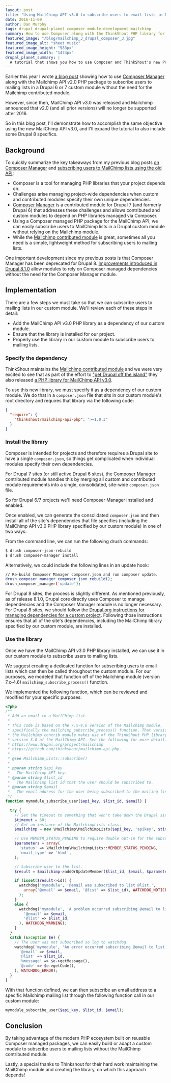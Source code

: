 ```yaml
---
layout: post
title: "Using MailChimp API v3.0 to subscribe users to email lists in Drupal custom modules"
date: 2016-11-09
author: Dan Murphy
tags: drupal drupal-planet composer module-development mailchimp
summary: How to use Composer along with the ThinkShout PHP library for MailChimp API v3.0 to easily subscribe users to mailing lists without the MailChimp contributed module.
featured_image: "/blog/mailchimp_3_drupal_composer_3.jpg"
featured_image_alt: "sheet music"
featured_image_height: "983px"
featured_image_width: "1474px"
drupal_planet_summary: |
  A tutorial that shows you how to use Composer and ThinkShout's new PHP library for MailChimp API v3.0 to easily subscribe users to mailing lists in Drupal custom modules without using the MailChimp contributed module. This is a follow-up to a previous post that used the old API, and also includes some new Drupal 8 specifics.
---
```


Earlier this year I wrote [a blog post](/2016/01/22/composer-mailchimp-subscriptions.html) showing how to use [Composer Manager](https://www.drupal.org/project/composer_manager) along with the Mailchimp API v2.0 PHP package to subscribe users to mailing lists in a Drupal 6 or 7 custom module without the need for the Mailchimp contributed module.

However, since then, MailChimp API v3.0 was released and Mailchimp announced that v2.0 (and all prior versions) will no longer be supported after 2016.

So in this blog post, I'll demonstrate how to accomplish the same objective using the new MailChimp API v3.0, and I'll expand the tutorial to also include some Drupal 8 specifics.

## Background

To quickly summarize the key takeaways from my previous blog posts [on Composer Manager](/2015/10/15/composing-with-composer-manager.html) and [subscribing users to MailChimp lists using the old API](/2016/01/22/composer-mailchimp-subscriptions.html):

- Composer is a tool for managing PHP libraries that your project depends on.
- Challenges arise managing project-wide dependencies when custom and contributed modules specify their own unique dependencies.
- [Composer Manager](https://www.drupal.org/project/composer_manager) is a contributed module for Drupal 7 (and formerly Drupal 6) that addresses these challenges and allows contributed and custom modules to depend on PHP libraries managed via Composer.
- Using a Composer managed PHP package for the MailChimp API, we can easily subscribe users to MailChimp lists in a Drupal custom module without relying on the Mailchimp module.
- While the [Mailchimp contributed module](https://www.drupal.org/project/mailchimp) is great, sometimes all you need is a simple, lightweight method for subscribing users to mailing lists.

One important development since my previous posts is that Composer Manager has been deprecated for Drupal 8. [Improvements introduced in Drupal 8.1.0](https://www.drupal.org/project/drupal/releases/8.1.0) allow modules to rely on Composer managed dependencies without the need for the Composer Manager module.

## Implementation

There are a few steps we must take so that we can subscribe users to mailing lists in our custom module. We'll review each of these steps in detail:

- Add the MailChimp API v3.0 PHP library as a dependency of our custom module.
- Ensure that the library is installed for our project.
- Properly use the library in our custom module to subscribe users to mailing lists.

### Specify the dependency

ThinkShout maintains the [Mailchimp contributed module]() and we were very excited to see that as part of the effort to ["get Drupal off the island"](http://www.garfieldtech.com/blog/off-the-island-2013) they also released [a PHP library for MailChimp API v3.0](https://packagist.org/packages/thinkshout/mailchimp-api-php).

To use this new library, we must specify it as a dependency of our custom module. We do that in a `composer.json` file that sits in our custom module's root directory and requires that library via the following code:

```json
{
  "require": {
    "thinkshout/mailchimp-api-php": ">=1.0.3"
  }
}
```

### Install the library

Composer is intended for projects and therefore requires a Drupal site to have a single `composer.json`, so things get complicated when individual modules specify their own dependencies.

For Drupal 7 sites (or still active Drupal 6 sites), the [Composer Manager](https://www.drupal.org/project/composer_manager) contributed module handles this by merging all custom and contributed module requirements into a single, consolidated, site-wide `composer.json` file.

So for Drupal 6/7 projects we'll need Composer Manager installed and enabled.

Once enabled, we can generate the consolidated `composer.json` and then install all of the site's dependencies that file specifies (including the MailChimp API v3.0 PHP library specified by our custom module) in one of two ways:

From the command line, we can run the following drush commands:

```bash
$ drush composer-json-rebuild
$ drush composer-manager install
```

Alternatively, we could include the following lines in an update hook:

```bash
// Re-build Composer Manager composer.json and run composer update.
drush_composer_manager_composer_json_rebuild();
drush_composer_manager('update');
```

For Drupal 8 sites, the process is slightly different. As mentioned previously, as of release 8.1.0, Drupal core directly uses Composer to manage dependencies and the Composer Manager module is no longer necessary. For Drupal 8 sites, we should follow the [Drupal.org instructions for managing dependencies for a custom project](https://www.drupal.org/node/2822349). Following those instructions ensures that all of the site's dependencies, including the MailChimp library specified by our custom module, are installed.

### Use the library

Once we have the MailChimp API v3.0 PHP library installed, we can use it in our custom module to subscribe users to mailing lists.

We suggest creating a dedicated function for subscribing users to email lists which can then be called throughout the custom module. For our purposes, we modeled that function off of the Mailchimp module (version 7.x-4.6) `mailchimp_subscribe_process()` function.

We implemented the following function, which can be reviewed and modified for your specific purposes:

```php
<?php
/**
 * Add an email to a MailChimp list.
 *
 * This code is based on the 7.x-4.6 version of the Mailchimp module,
 * specifically the mailchimp_subscribe_process() function. That version of
 * the Mailchimp contrib module makes use of the ThinkShout PHP library for
 * version 3.0 of the MailChimp API. See the following for more detail:
 * https://www.drupal.org/project/mailchimp
 * https://github.com/thinkshout/mailchimp-api-php.
 *
 * @see Mailchimp_Lists::subscribe()
 *
 * @param string $api_key
 *   The MailChimp API key.
 * @param string $list_id
 *   The MailChimp list id that the user should be subscribed to.
 * @param string $email
 *   The email address for the user being subscribed to the mailing list.
 */
function mymodule_subscribe_user($api_key, $list_id, $email) {

  try {
    // Set the timeout to something that won't take down the Drupal site:
    $timeout = 60;
    // Get an instance of the MailchimpLists class.
    $mailchimp = new \Mailchimp\MailchimpLists($api_key, 'apikey', $timeout);

    // Use MEMBER_STATUS_PENDING to require double opt-in for the subscriber. Otherwise, use MEMBER_STATUS_SUBSCRIBED.
    $parameters = array(
      'status' => \Mailchimp\MailchimpLists::MEMBER_STATUS_PENDING,
      'email_type' => 'html',
    );

    // Subscribe user to the list.
    $result = $mailchimp->addOrUpdateMember($list_id, $email, $parameters);

    if (isset($result->id)) {
      watchdog('mymodule', '@email was subscribed to list @list.',
        array('@email' => $email, '@list' => $list_id), WATCHDOG_NOTICE
      );
    }
    else {
      watchdog('mymodule', 'A problem occurred subscribing @email to list @list.', array(
        '@email' => $email,
        '@list' => $list_id,
      ), WATCHDOG_WARNING);
    }
  }
  catch (Exception $e) {
    // The user was not subscribed so log to watchdog.
    watchdog('mymodule', 'An error occurred subscribing @email to list @list. Status code @code. "%message"', array(
      '@email' => $email,
      '@list' => $list_id,
      '%message' => $e->getMessage(),
      '@code' => $e->getCode(),
    ), WATCHDOG_ERROR);
  }
}
```

With that function defined, we can then subscribe an email address to a specific Mailchimp mailing list through the following function call in our custom module:

```php
mymodule_subscribe_user($api_key, $list_id, $email);
```

## Conclusion

By taking advantage of the modern PHP ecosystem built on reusable Composer managed packages, we can easily build or adapt a custom module to subscribe users to mailing lists without the MailChimp contributed module.

Lastly, a special thanks to Thinkshout for their hard work maintaining the MailChimp module and creating the library, on which this approach depends!
